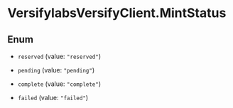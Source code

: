 # VersifylabsVersifyClient.MintStatus

## Enum


* `reserved` (value: `"reserved"`)

* `pending` (value: `"pending"`)

* `complete` (value: `"complete"`)

* `failed` (value: `"failed"`)


